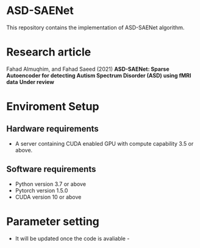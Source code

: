 # ASD-SAENet

This repository contains the implementation of ASD-SAENet algorithm.

# Research article

Fahad Almuqhim, and Fahad Saeed (2021) **ASD-SAENet: Sparse Autoencoder for detecting Autism Spectrum Disorder (ASD) using fMRI data**
**Under review**

# Enviroment Setup

## Hardware requirements

- A server containing CUDA enabled GPU with compute capability 3.5 or above.

## Software requirements

- Python version 3.7 or above
- Pytorch version 1.5.0
- CUDA version 10 or above

# Parameter setting

- It will be updated once the code is avaliable -
